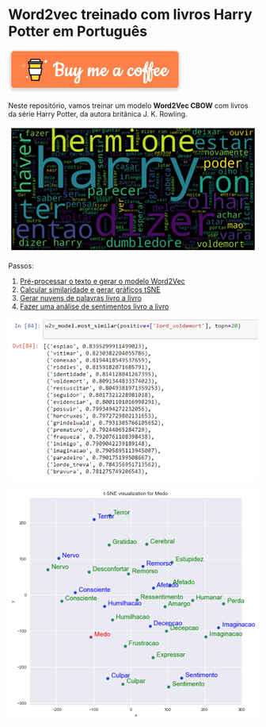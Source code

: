 # Word2vec treinado com livros Harry Potter em Português

<a href="https://www.buymeacoffee.com/lisaterumi"><img src="https://github.com/lisaterumi/lisaterumi/blob/main/bymeacoffe_link.png" alt="By me a coffe"/></a>

Neste repositório, vamos treinar um modelo **Word2Vec CBOW** com livros da série Harry Potter, da autora britânica J. K. Rowling.

![Nuvem de palavras](img/nuvem-palavra7.jpg)

Passos:

1. [Pré-processar o texto e gerar o modelo Word2Vec](https://github.com/lisaterumi/word2vec-harry-potter-portugues/blob/main/%5B1%5D%20Word2Vec%20Harry%20Potter.ipynb)
1. [Calcular similaridade e gerar gráficos tSNE](https://github.com/lisaterumi/word2vec-harry-potter-portugues/blob/main/%5B2%5D%20tSNE-Harry-Potter.ipynb)
1. [Gerar nuvens de palavras livro a livro](https://github.com/lisaterumi/word2vec-harry-potter-portugues/blob/main/%5B3%5D%20Nuvem-palavra-Harry-Potter.ipynb)
1. [Fazer uma análise de sentimentos livro a livro](https://github.com/lisaterumi/word2vec-harry-potter-portugues/blob/main/%5B4%5D%20Analise-Sentimentos-Harry-Potter.ipynb)

![Similaridade](img/similaridade.png)

![Medo](img/medo-tsne.png)

